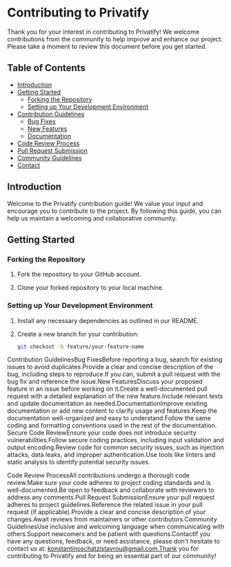# Contributing to Privatify

Thank you for your interest in contributing to Privatify! We welcome contributions from the community to help improve and enhance our project. Please take a moment to review this document before you get started.

## Table of Contents

- [Introduction](#introduction)
- [Getting Started](#getting-started)
  - [Forking the Repository](#forking-the-repository)
  - [Setting up Your Development Environment](#setting-up-your-development-environment)
- [Contribution Guidelines](#contribution-guidelines)
  - [Bug Fixes](#bug-fixes)
  - [New Features](#new-features)
  - [Documentation](#documentation)
- [Code Review Process](#code-review-process)
- [Pull Request Submission](#pull-request-submission)
- [Community Guidelines](#community-guidelines)
- [Contact](#contact)

## Introduction

Welcome to the Privatify contribution guide! We value your input and encourage you to contribute to the project. By following this guide, you can help us maintain a welcoming and collaborative community.

## Getting Started

### Forking the Repository

1. Fork the repository to your GitHub account.

2. Clone your forked repository to your local machine.

### Setting up Your Development Environment

1. Install any necessary dependencies as outlined in our README.

2. Create a new branch for your contribution:
   ```bash
   git checkout -b feature/your-feature-name

Contribution GuidelinesBug FixesBefore reporting a bug, search for existing issues to avoid duplicates.Provide a clear and concise description of the bug, including steps to reproduce.If you can, submit a pull request with the bug fix and reference the issue.New FeaturesDiscuss your proposed feature in an issue before working on it.Create a well-documented pull request with a detailed explanation of the new feature.Include relevant tests and update documentation as needed.DocumentationImprove existing documentation or add new content to clarify usage and features.Keep the documentation well-organized and easy to understand.Follow the same coding and formatting conventions used in the rest of the documentation.
Secure Code ReviewEnsure your code does not introduce security vulnerabilities.Follow secure coding practices, including input validation and output encoding.Review code for common security issues, such as injection attacks, data leaks, and improper authentication.Use tools like linters and static analysis to identify potential security issues.

Code Review ProcessAll contributions undergo a thorough code review.Make sure your code adheres to project coding standards and is well-documented.Be open to feedback and collaborate with reviewers to address any comments.Pull Request SubmissionEnsure your pull request adheres to project guidelines.Reference the related issue in your pull request (if applicable).Provide a clear and concise description of your changes.Await reviews from maintainers or other contributors.Community GuidelinesUse inclusive and welcoming language when communicating with others.Support newcomers and be patient with questions.ContactIf you have any questions, feedback, or need assistance, please don't hesitate to contact us at: konstantinoschatzistavrou@gmail.com.Thank you for contributing to Privatify and for being an essential part of our community!